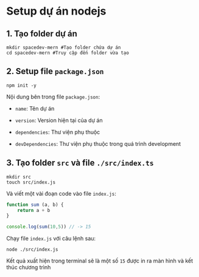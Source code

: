 # Setup dự án nodejs

## 1. Tạo folder dự án

```shell
mkdir spacedev-mern #Tạo folder chứa dự án
cd spacedev-mern #Truy cập đến folder vừa tạo
```


## 2. Setup file `package.json`

```shell
npm init -y
```

Nội dung bên trong file `package.json`:

- `name`: Tên dự án

- `version`: Version hiện tại của dự án

- `dependencies`: Thư viện phụ thuộc

- `devDependencies`: Thư viện phụ thuộc trong quá trình development

## 3. Tạo folder `src` và file `./src/index.ts`

```shell
mkdir src
touch src/index.js
```

Và viết một vài đoạn code vào file `index.js`:

```js
function sum (a, b) {
    return a + b
}

console.log(sum(10,5)) // -> 15
```

Chạy file `index.js` với câu lệnh sau:

```shell
node ./src/index.js
```

Kết quả xuất hiện trong terminal sẽ là một số `15` được in ra màn hình và kết thúc chương trình